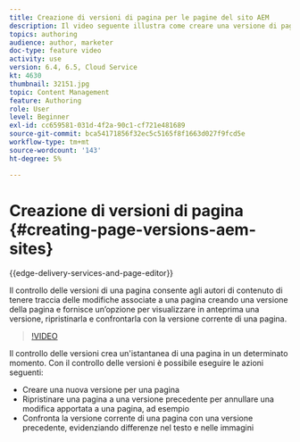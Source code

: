 ```yaml
---
title: Creazione di versioni di pagina per le pagine del sito AEM
description: Il video seguente illustra come creare una versione di pagina, visualizzare in anteprima, ripristinare una versione di pagina e confrontare la versione corrente della pagina con una versione salvata.
topics: authoring
audience: author, marketer
doc-type: feature video
activity: use
version: 6.4, 6.5, Cloud Service
kt: 4630
thumbnail: 32151.jpg
topic: Content Management
feature: Authoring
role: User
level: Beginner
exl-id: cc659581-031d-4f2a-90c1-cf721e481689
source-git-commit: bca54171856f32ec5c5165f8f1663d027f9fcd5e
workflow-type: tm+mt
source-wordcount: '143'
ht-degree: 5%

---
```


# Creazione di versioni di pagina {#creating-page-versions-aem-sites}

{{edge-delivery-services-and-page-editor}}

Il controllo delle versioni di una pagina consente agli autori di contenuto di tenere traccia delle modifiche associate a una pagina creando una versione della pagina e fornisce un’opzione per visualizzare in anteprima una versione, ripristinarla e confrontarla con la versione corrente di una pagina.

>[!VIDEO](https://video.tv.adobe.com/v/32151?quality=12&learn=on)

Il controllo delle versioni crea un&#39;istantanea di una pagina in un determinato momento. Con il controllo delle versioni è possibile eseguire le azioni seguenti:
* Creare una nuova versione per una pagina
* Ripristinare una pagina a una versione precedente per annullare una modifica apportata a una pagina, ad esempio
* Confronta la versione corrente di una pagina con una versione precedente, evidenziando differenze nel testo e nelle immagini
